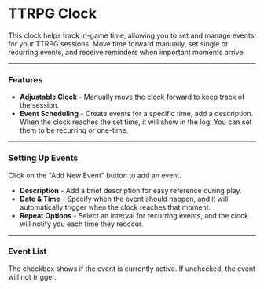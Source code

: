 # TTRPG Clock

This clock helps track in-game time, allowing you to set and manage events for your TTRPG sessions. Move time forward manually, set single or recurring events, and receive reminders when important moments arrive.

---

### Features

- **Adjustable Clock** - Manually move the clock forward to keep track of the session.
- **Event Scheduling** - Create events for a specific time, add a description. When the clock reaches the set time, it will show in the log. You can set them to be recurring or one-time.

---

### Setting Up Events

Click on the "Add New Event" button to add an event.

- **Description** - Add a brief description for easy reference during play.
- **Date & Time** - Specify when the event should happen, and it will automatically trigger when the clock reaches that moment.
- **Repeat Options** - Select an interval for recurring events, and the clock will notify you each time they reoccur.

---

### Event List

The checkbox shows if the event is currently active. If unchecked, the event will not trigger.
